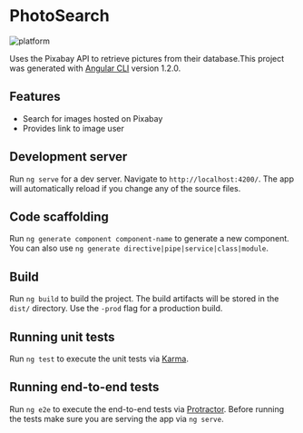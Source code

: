 # PhotoSearch
![platform](https://img.shields.io/badge/platform-web%20app-brightgreen.svg)

Uses the Pixabay API to retrieve pictures from their database.This project was generated with [Angular CLI](https://github.com/angular/angular-cli) version 1.2.0.

## Features
- Search for images hosted on Pixabay
- Provides link to image user

## Development server

Run `ng serve` for a dev server. Navigate to `http://localhost:4200/`. The app will automatically reload if you change any of the source files.

## Code scaffolding

Run `ng generate component component-name` to generate a new component. You can also use `ng generate directive|pipe|service|class|module`.

## Build

Run `ng build` to build the project. The build artifacts will be stored in the `dist/` directory. Use the `-prod` flag for a production build.

## Running unit tests

Run `ng test` to execute the unit tests via [Karma](https://karma-runner.github.io).

## Running end-to-end tests

Run `ng e2e` to execute the end-to-end tests via [Protractor](http://www.protractortest.org/).
Before running the tests make sure you are serving the app via `ng serve`.
